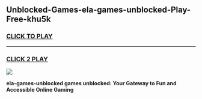 
## Unblocked-Games-ela-games-unblocked-Play-Free-khu5k
<h3>
<a href="https://premium76.site?title=ela-games-unblocked&ref=18A">CLICK TO PLAY</a></h3>
<hr>

<h3>
<a href="https://premium76.site?title=ela-games-unblocked&ref=18A">CLICK 2 PLAY</a>
  
</h3>

<a href="https://premium76.site?title=ela-games-unblocked&ref=18A"><img src="https://clearcache.store/games.png"></a>


**ela-games-unblocked games unblocked: Your Gateway to Fun and Accessible Online Gaming**
